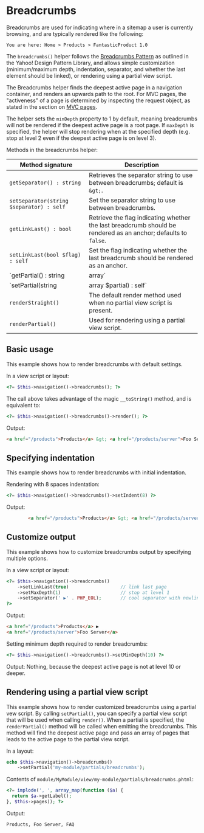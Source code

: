 # Breadcrumbs

Breadcrumbs are used for indicating where in a sitemap a user is currently browsing, and are
typically rendered like the following:

```text
You are here: Home > Products > FantasticProduct 1.0
```

The `breadcrumbs()` helper follows the [Breadcrumbs Pattern](http://developer.yahoo.com/ypatterns/pattern.php?pattern=breadcrumbs)
as outlined in the Yahoo! Design Pattern Library, and allows simple
customization (minimum/maximum depth, indentation, separator, and whether the
last element should be linked), or rendering using a partial view script.

The Breadcrumbs helper finds the deepest active page in a navigation container,
and renders an upwards path to the root. For MVC pages, the "activeness" of a
page is determined by inspecting the request object, as stated in the section on
[MVC pages](../pages.md#mvc-pages).

The helper sets the `minDepth` property to 1 by default, meaning breadcrumbs
will not be rendered if the deepest active page is a root page. If `maxDepth` is
specified, the helper will stop rendering when at the specified depth (e.g. stop
at level 2 even if the deepest active page is on level 3).

Methods in the breadcrumbs helper:

Method signature                           | Description
------------------------------------------ | -----------
`getSeparator() : string`                  | Retrieves the separator string to use between breadcrumbs; default is ` &gt; `.
`setSeparator(string $separator) : self`   | Set the separator string to use between breadcrumbs.
`getLinkLast() : bool`                     | Retrieve the flag indicating whether the last breadcrumb should be rendered as an anchor; defaults to `false`.
`setLinkLast(bool $flag) : self`           | Set the flag indicating whether the last breadcrumb should be rendered as an anchor.
`getPartial() : string|array`              | Retrieve a partial view script that should be used for rendering breadcrumbs. If a partial view script is set, the helper's `render()` method will use the `renderPartial()` method. The helper expects the partial to be a `string` or an `array` with two elements. If the partial is a `string`, it denotes the name of the partial script to use. If it is an `array`, the first element will be used as the name of the partial view script, and the second element is the module where the script is found.
`setPartial(string|array $partial) : self` | Set the partial view script to use when rendering breadcrumbs; see `getPartial()` for acceptable values.
`renderStraight()`                         | The default render method used when no partial view script is present.
`renderPartial()`                          | Used for rendering using a partial view script.

## Basic usage

This example shows how to render breadcrumbs with default settings.

In a view script or layout:

```php
<?= $this->navigation()->breadcrumbs(); ?>
```

The call above takes advantage of the magic `__toString()` method, and is
equivalent to:

```php
<?= $this->navigation()->breadcrumbs()->render(); ?>
```

Output:

```html
<a href="/products">Products</a> &gt; <a href="/products/server">Foo Server</a> &gt; FAQ
```

## Specifying indentation

This example shows how to render breadcrumbs with initial indentation.

Rendering with 8 spaces indentation:

```php
<?= $this->navigation()->breadcrumbs()->setIndent(8) ?>
```

Output:

```html
        <a href="/products">Products</a> &gt; <a href="/products/server">Foo Server</a> &gt; FAQ
```

## Customize output

This example shows how to customize breadcrumbs output by specifying multiple options.

In a view script or layout:

```php
<?= $this->navigation()->breadcrumbs()
    ->setLinkLast(true)                   // link last page
    ->setMaxDepth(1)                      // stop at level 1
    ->setSeparator(' ▶' . PHP_EOL);       // cool separator with newline
?>
```

Output:

```html
<a href="/products">Products</a> ▶
<a href="/products/server">Foo Server</a>
```

Setting minimum depth required to render breadcrumbs:

```php
<?= $this->navigation()->breadcrumbs()->setMinDepth(10) ?>
```

Output: Nothing, because the deepest active page is not at level 10 or deeper.

## Rendering using a partial view script

This example shows how to render customized breadcrumbs using a partial vew
script. By calling `setPartial()`, you can specify a partial view script that
will be used when calling `render()`.  When a partial is specified, the
`renderPartial()` method will be called when emitting the breadcrumbs. This
method will find the deepest active page and pass an array of pages that leads
to the active page to the partial view script.

In a layout:

```php
echo $this->navigation()->breadcrumbs()
    ->setPartial('my-module/partials/breadcrumbs');
```

Contents of `module/MyModule/view/my-module/partials/breadcrumbs.phtml`:

```php
<?= implode(', ', array_map(function ($a) {
  return $a->getLabel();
}, $this->pages)); ?>
```

Output:

```html
Products, Foo Server, FAQ
```
